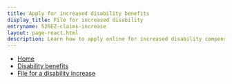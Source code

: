 ```yaml
---
title: Apply for increased disability benefits
display_title: File for increased disability
entryname: 526EZ-claims-increase
layout: page-react.html
description: Learn how to apply online for increased disability compensation.
---
```

<nav aria-label="Breadcrumb" aria-live="polite" class="va-nav-breadcrumbs"
id="va-breadcrumbs">
  <ul class="row va-nav-breadcrumbs-list columns" id="va-breadcrumbs-list">
    <li><a href="/">Home</a></li>
    <li><a href="/disability/">Disability benefits</a></li>
    <li><a aria-current="page" href="/disability/how-to-file-claim/">File for a disability increase</a></li>
  </ul>
</nav>
